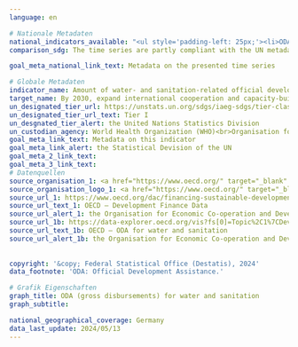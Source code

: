 ```yaml
---
language: en    

# Nationale Metadaten    
national_indicators_available: "<ul style='padding-left: 25px;'><li>ODA (gross disbursements) for water and sanitation</li> <li> ODA (gross disbursements) for other related purposes</li></ul>"    
comparison_sdg: The time series are partly compliant with the UN metadata.    

goal_meta_national_link_text: Metadata on the presented time series    

# Globale Metadaten    
indicator_name: Amount of water- and sanitation-related official development assistance that is part of a government-coordinated spending plan    
target_name: By 2030, expand international cooperation and capacity-building support to developing countries in water- and sanitation-related activities and programmes, including water harvesting, desalination, water efficiency, wastewater treatment, recycling and reuse technologies    
un_designated_tier_url: https://unstats.un.org/sdgs/iaeg-sdgs/tier-classification/    
un_designated_tier_url_text: Tier I    
un_desgnated_tier_alert: the United Nations Statistics Division    
un_custodian_agency: World Health Organization (WHO)<br>Organisation for Economic Co-operation and Development (OECD)    
goal_meta_link_text: Metadata on this indicator    
goal_meta_link_alert: the Statistical Devision of the UN    
goal_meta_2_link_text:     
goal_meta_3_link_text:         
# Datenquellen
source_organisation_1: <a href="https://www.oecd.org/" target="_blank" onclick="return confirm_alert('the Organisation for Economic Co-operation and Development','En');" title="Click here to go to the website of the organisation Organisation for Economic Co-operation and Development (OECD)."> Organisation for Economic Co-operation and Development (OECD) </a>
source_organisation_logo_1: <a href="https://www.oecd.org/" target="_blank" onclick="return confirm_alert('the Organisation for Economic Co-operation and Development','En');"><img src="https://sdg-indikatoren.de/public/OrgImgEn/oecd.png" alt="Logo oecd" style="height:60px; width:148px"/></a>
source_url_1: https://www.oecd.org/dac/financing-sustainable-development/development-finance-data/
source_url_text_1: OECD – Development Finance Data
source_url_alert_1: the Organisation for Economic Co-operation and Development
source_url_1b: https://data-explorer.oecd.org/vis?fs[0]=Topic%2C1%7CDevelopment%23DEV%23%7COfficial%20Development%20Assistance%20%28ODA%29%23DEV_ODA%23&fs[1]=Sector%2C4%7CAll%20sectors%231000%23%7CSector%20allocable%23450%23%7CSocial%20infrastructure%20and%20services%23100%23%7COther%20social%20infrastructure%20and%20services%23160%23%7CMultisector%20aid%20for%20basic%20social%20services%2316050%23&pg=0&fc=Sector&snb=8&df[ds]=dsDisseminateFinalDMZ&df[id]=DSD_CRS%40DF_CRS&df[ag]=OECD.DCD.FSD&df[vs]=1.1&dq=DEU.DPGC.140%2B23220%2B31140.100._T._T.D.Q._T..&pd=2010%2C&to[TIME_PERIOD]=false&vw=tb&ly[cl]=TIME_PERIOD&ly[rw]=SECTOR
source_url_text_1b: OECD – ODA for water and sanitation
source_url_alert_1b: the Organisation for Economic Co-operation and Development
    
    
copyright: '&copy; Federal Statistical Office (Destatis), 2024'    
data_footnote: 'ODA: Official Development Assistance.'    

# Grafik Eigenschaften    
graph_title: ODA (gross disbursements) for water and sanitation
graph_subtitle:     

national_geographical_coverage: Germany    
data_last_update: 2024/05/13    
---
```


<span></span>